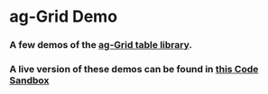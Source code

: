 # ag-Grid Demo

### A few demos of the [ag-Grid table library](https://www.ag-grid.com/).

### A live version of these demos can be found in [this Code Sandbox](https://codesandbox.io/s/musing-platform-9o2he)
